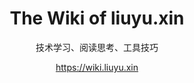 <div align='center'>
<h1>The Wiki of liuyu.xin</h1>
<p>技术学习、阅读思考、工具技巧</p>
<p><a href='https://wiki.liuyu.xin' target='_blank'>https://wiki.liuyu.xin</a></p>
</div>
